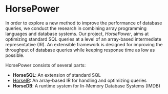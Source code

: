# HorsePower

In order to explore a new method to improve the performance of database
queries, we conduct the research in combining array programming languages and
database systems.   Our project, *HorsePower*, aims at optimizing standard SQL
queries at a level of an array-based intermediate representative (IR).  An
extensible framework is designed for improving the throughput of database
queries while keeping response time as low as possible.

HorsePower consists of several parts:

- **HorseSQL**: An extension of standard SQL
- [HorseIR](horseir/spec.md): An array-based IR for handling and optimizing queries
- **HorseDB**: A runtime system for In-Memory Database Systems (IMDB)

